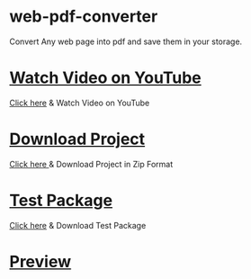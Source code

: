 # web-pdf-converter
Convert Any web page into pdf and save them in your storage.

# <a href="">Watch Video on YouTube</a>
<p><a href="">Click here</a> & Watch Video on YouTube</p>

# <a href="">Download Project</a>
<p><a href="">Click here </a>& Download Project in Zip Format</p>

# <a href="">Test Package</a>
<p><a href="">Click here</a> & Download Test Package</p>


# <a href="">Preview</a>

<img src=""></img>

<img src=""></img>

<img src=""></img>

<img src=""></img>
